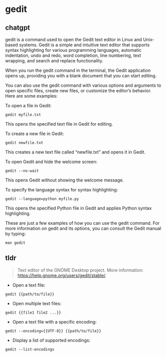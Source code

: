 # gedit 
## chatgpt 
gedit is a command used to open the Gedit text editor in Linux and Unix-based systems. Gedit is a simple and intuitive text editor that supports syntax highlighting for various programming languages, automatic indentation, undo and redo, word completion, line numbering, text wrapping, and search and replace functionality.

When you run the gedit command in the terminal, the Gedit application opens up, providing you with a blank document that you can start editing. 

You can also use the gedit command with various options and arguments to open specific files, create new files, or customize the editor’s behavior. Here are some examples:

To open a file in Gedit:
```
gedit myfile.txt
```
This opens the specified text file in Gedit for editing.

To create a new file in Gedit:
```
gedit newfile.txt
```
This creates a new text file called “newfile.txt” and opens it in Gedit.

To open Gedit and hide the welcome screen:
```
gedit --no-wait
```
This opens Gedit without showing the welcome message.

To specify the language syntax for syntax highlighting:
```
gedit --language=python myfile.py
```
This opens the specified Python file in Gedit and applies Python syntax highlighting.

These are just a few examples of how you can use the gedit command. For more information on gedit and its options, you can consult the Gedit manual by typing:
```
man gedit
``` 

## tldr 
 
> Text editor of the GNOME Desktop project.
> More information: <https://help.gnome.org/users/gedit/stable/>.

- Open a text file:

`gedit {{path/to/file}}`

- Open multiple text files:

`gedit {{file1 file2 ...}}`

- Open a text file with a specific encoding:

`gedit --encoding={{UTF-8}} {{path/to/file}}`

- Display a list of supported encodings:

`gedit --list-encodings`
